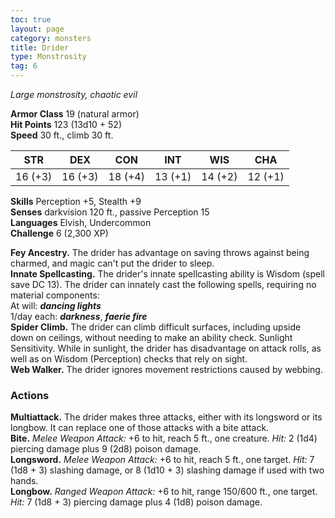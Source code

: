 ```yaml
---
toc: true
layout: page
category: monsters
title: Drider
type: Monstrosity
tag: 6
---
```

_Large monstrosity, chaotic evil_

**Armor Class** 19 (natural armor)    
**Hit Points** 123 (13d10 + 52)    
**Speed** 30 ft., climb 30 ft. 

| STR     | DEX     | CON     | INT     | WIS     | CHA     |
|---------|---------|---------|---------|---------|---------|
| 16 (+3) | 16 (+3) | 18 (+4) | 13 (+1) | 14 (+2) | 12 (+1) |

**Skills** Perception +5, Stealth +9    
**Senses** darkvision 120 ft., passive Perception 15    
**Languages** Elvish, Undercommon    
**Challenge** 6 (2,300 XP) 

**Fey Ancestry.** The drider has advantage on saving throws against being charmed, and magic can't put the drider to sleep.    
**Innate Spellcasting.** The drider's innate spellcasting ability is Wisdom (spell save DC 13). The drider can innately cast the following spells, requiring no material components:    
At will: **_dancing lights_**    
1/day each: **_darkness_**, **_faerie fire_**    
**Spider Climb.** The drider can climb difficult surfaces, including upside down on ceilings, without needing to make an ability check. Sunlight Sensitivity. While in sunlight, the drider has disadvantage on attack rolls, as well as on Wisdom (Perception) checks that rely on sight.    
**Web Walker.** The drider ignores movement restrictions caused by webbing. 

### Actions 
**Multiattack.** The drider makes three attacks, either with its longsword or its longbow. It can replace one of those attacks with a bite attack.    
**Bite.** _Melee Weapon Attack:_ +6 to hit, reach 5 ft., one creature. _Hit:_ 2 (1d4) piercing damage plus 9 (2d8) poison damage.    
**Longsword.** _Melee Weapon Attack:_ +6 to hit, reach 5 ft., one target. _Hit:_ 7 (1d8 + 3) slashing damage, or 8 (1d10 + 3) slashing damage if used with two hands.    
**Longbow.** _Ranged Weapon Attack:_ +6 to hit, range 150/600 ft., one target. _Hit:_ 7 (1d8 + 3) piercing damage plus 4 (1d8) poison damage.